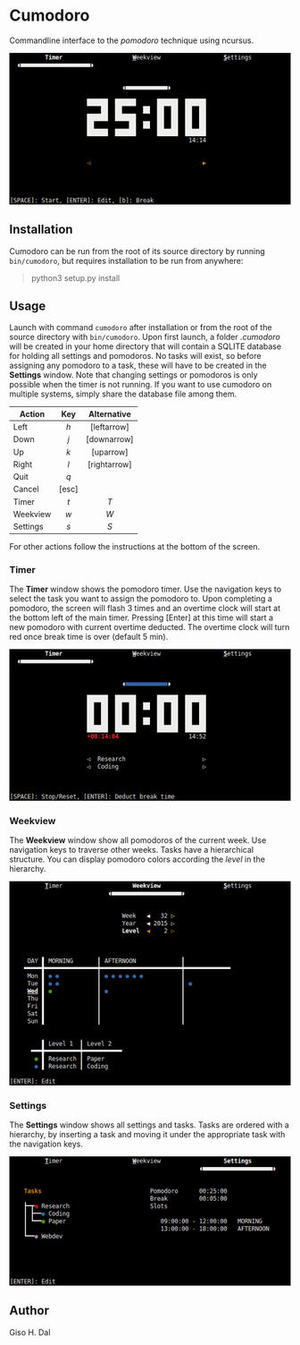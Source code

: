 # Cumodoro
Commandline interface to the *pomodoro* technique using ncursus.

<img style="max-width: 100%;" src="https://raw.githubusercontent.com/gisodal/cumodoro/screenshots/main.png" />

## Installation

Cumodoro can be run from the root of its source directory by running `bin/cumodoro`, but requires installation to be run from anywhere:

> python3 setup.py install

## Usage
Launch with command `cumodoro` after installation or from the root of the source directory with `bin/cumodoro`. Upon first launch, a folder *.cumodoro* will be created in your home directory that will contain a SQLITE database for holding all settings and pomodoros. No tasks will exist, so before assigning any pomodoro to a task, these will have to be created in the **Settings** window. Note that changing settings or pomodoros is only possible when the timer is not running. If you want to use cumodoro on multiple systems, simply share the database file among them.

| Action        | Key | Alternative |
| ------------- |:-------------:|:----------:|
| Left | *h* | [leftarrow]|
| Down | *j* | [downarrow] |
| Up | *k* | [uparrow] |
| Right | *l* | [rightarrow] |
| Quit | *q*| |
| Cancel | [esc] |
|Timer | *t* | *T* |
|Weekview | *w* | *W* |
|Settings | *s* | *S* |

For other actions follow the instructions at the bottom of the screen.

### Timer
The **Timer** window shows the pomodoro timer. Use the navigation keys to select the task you want to assign the pomodoro to. Upon completing a pomodoro, the screen will flash 3 times and an overtime clock will start at the bottom left of the main timer. Pressing [Enter] at this time will start a new pomodoro with current overtime deducted. The overtime clock will turn red once break time is over (default 5 min).

<img style="max-width: 100%;" src="https://raw.githubusercontent.com/gisodal/cumodoro/screenshots/timer2.png" />

### Weekview
The **Weekview** window show all pomodoros of the current week. Use navigation keys to traverse other weeks. Tasks have a hierarchical structure. You can display pomodoro colors according the *level* in the hierarchy.

<img style="max-width: 100%;" src="https://raw.githubusercontent.com/gisodal/cumodoro/screenshots/weekview2.png" />

### Settings
The **Settings** window shows all settings and tasks. Tasks are ordered with a hierarchy, by inserting a task and moving it under the appropriate task with the navigation keys.

<img style="max-width: 100%;" src="https://raw.githubusercontent.com/gisodal/cumodoro/screenshots/settings2.png" />

## Author

Giso H. Dal

